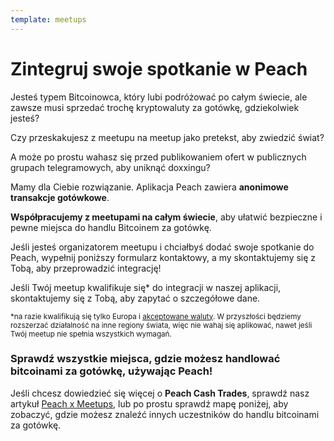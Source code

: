 ```yaml
---
template: meetups
---
```


<!--[headline]-->

# Zintegruj swoje spotkanie w Peach

<!--[intro]-->

Jesteś typem Bitcoinowca, który lubi podróżować po całym świecie, ale zawsze musi sprzedać trochę kryptowaluty za gotówkę, gdziekolwiek jesteś?

Czy przeskakujesz z meetupu na meetup jako pretekst, aby zwiedzić świat?

A może po prostu wahasz się przed publikowaniem ofert w publicznych grupach telegramowych, aby uniknąć doxxingu?

Mamy dla Ciebie rozwiązanie.
Aplikacja Peach zawiera **anonimowe transakcje gotówkowe**.

**Współpracujemy z meetupami na całym świecie**, aby ułatwić bezpieczne i pewne miejsca do handlu Bitcoinem za gotówkę.

Jeśli jesteś organizatorem meetupu i chciałbyś dodać swoje spotkanie do Peach, wypełnij poniższy formularz kontaktowy, a my skontaktujemy się z Tobą, aby przeprowadzić integrację!

Jeśli Twój meetup kwalifikuje się\* do integracji w naszej aplikacji, skontaktujemy się z Tobą, aby zapytać o szczegółowe dane.

<small>\*na razie kwalifikują się tylko Europa i [akceptowane waluty](/how-it-works/#payment). W przyszłości będziemy rozszerzać działalność na inne regiony świata, więc nie wahaj się aplikować, nawet jeśli Twój meetup nie spełnia wszystkich wymagań.</small>

<!--[map]-->

### Sprawdź wszystkie miejsca, gdzie możesz handlować bitcoinami za gotówkę, używając Peach!

Jeśli chcesz dowiedzieć się więcej o **Peach Cash Trades**, sprawdź nasz artykuł [Peach x Meetups](/blog/peach-for-meetups/), lub po prostu sprawdź mapę poniżej, aby zobaczyć, gdzie możesz znaleźć innych uczestników do handlu bitcoinami za gotówkę.
